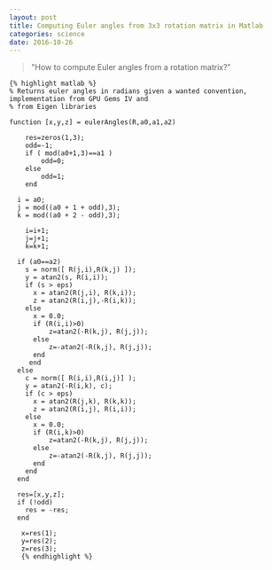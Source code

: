 ```yaml
---
layout: post
title: Computing Euler angles from 3x3 rotation matrix in Matlab 
categories: science
date: 2016-10-26
---
```


<blockquote>
    "How to compute Euler angles from a rotation matrix?"
</blockquote>
	
	{% highlight matlab %}
    % Returns euler angles in radians given a wanted convention, implementation from GPU Gems IV and 
    % from Eigen libraries

    function [x,y,z] = eulerAngles(R,a0,a1,a2)

        res=zeros(1,3);
        odd=-1;
        if ( mod(a0+1,3)==a1 )
            odd=0;
        else
            odd=1;
        end
     
      i = a0;
      j = mod((a0 + 1 + odd),3);
      k = mod((a0 + 2 - odd),3);

        i=i+1;
        j=j+1;
        k=k+1;
        
      if (a0==a2)
        s = norm([ R(j,i),R(k,j) ]);
        y = atan2(s, R(i,i));
        if (s > eps)
          x = atan2(R(j,i), R(k,i));
          z = atan2(R(i,j),-R(i,k));
        else
          x = 0.0;
          if (R(i,i)>0)
              z=atan2(-R(k,j), R(j,j));
          else
              z=-atan2(-R(k,j), R(j,j));
          end
         end
      else
        c = norm([ R(i,i),R(i,j)] );
        y = atan2(-R(i,k), c);
        if (c > eps)
          x = atan2(R(j,k), R(k,k));
          z = atan2(R(i,j), R(i,i));
        else
          x = 0.0;
          if (R(i,k)>0)
              z=atan2(-R(k,j), R(j,j));
          else
              z=-atan2(-R(k,j), R(j,j));
          end
        end
      end
      
      res=[x,y,z];
      if (!odd)
        res = -res;
      end

       x=res(1);
       y=res(2);
       z=res(3);
       {% endhighlight %}